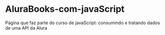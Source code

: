 # AluraBooks-com-javaScript
 Página que faz parte do curso de javaScript: consumindo e tratando dados de uma API da Alura
